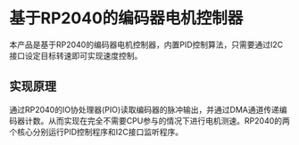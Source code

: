 # 基于RP2040的编码器电机控制器

本产品是基于RP2040的编码器电机控制器，内置PID控制算法，只需要通过I2C接口设定目标转速即可实现速度控制。

## 实现原理

通过RP2040的IO协处理器(PIO)读取编码器的脉冲输出，并通过DMA通道传递编码器计数。从而实现在完全不需要CPU参与的情况下进行电机测速。RP2040的两个核心分别运行PID控制程序和I2C接口监听程序。